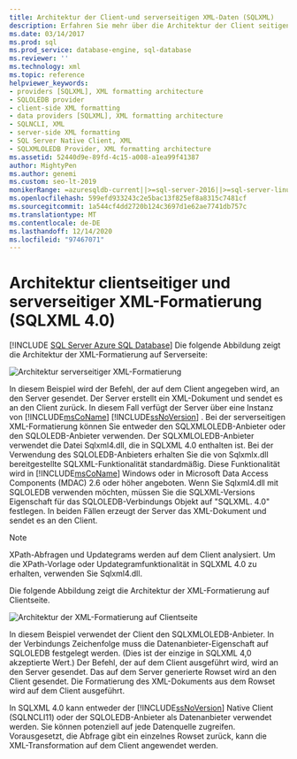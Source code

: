 ```yaml
---
title: Architektur der Client-und serverseitigen XML-Daten (SQLXML)
description: Erfahren Sie mehr über die Architektur der Client seitigen und serverseitigen XML-Formatierung in SQLXML 4,0.
ms.date: 03/14/2017
ms.prod: sql
ms.prod_service: database-engine, sql-database
ms.reviewer: ''
ms.technology: xml
ms.topic: reference
helpviewer_keywords:
- providers [SQLXML], XML formatting architecture
- SQLOLEDB provider
- client-side XML formatting
- data providers [SQLXML], XML formatting architecture
- SQLNCLI, XML
- server-side XML formatting
- SQL Server Native Client, XML
- SQLXMLOLEDB Provider, XML formatting architecture
ms.assetid: 52440d9e-89fd-4c15-a008-a1ea99f41387
author: MightyPen
ms.author: genemi
ms.custom: seo-lt-2019
monikerRange: =azuresqldb-current||>=sql-server-2016||>=sql-server-linux-2017||=azuresqldb-mi-current
ms.openlocfilehash: 599efd933243c2e5bac13f825ef8a8315c7481cf
ms.sourcegitcommit: 1a544cf4dd2720b124c3697d1e62ae7741db757c
ms.translationtype: MT
ms.contentlocale: de-DE
ms.lasthandoff: 12/14/2020
ms.locfileid: "97467071"
---
```

# <a name="architecture-of-client-side-and-server-side-xml-formatting-sqlxml-40"></a>Architektur clientseitiger und serverseitiger XML-Formatierung (SQLXML 4.0)
[!INCLUDE [SQL Server Azure SQL Database](../../../includes/applies-to-version/sql-asdb.md)]
  Die folgende Abbildung zeigt die Architektur der XML-Formatierung auf Serverseite:  
  
 ![Architektur serverseitiger XML-Formatierung](../../../relational-databases/sqlxml/formatting/media/serversidexml.gif "Architektur serverseitiger XML-Formatierung")  
  
 In diesem Beispiel wird der Befehl, der auf dem Client angegeben wird, an den Server gesendet. Der Server erstellt ein XML-Dokument und sendet es an den Client zurück. In diesem Fall verfügt der Server über eine Instanz von [!INCLUDE[msCoName](../../../includes/msconame-md.md)] [!INCLUDE[ssNoVersion](../../../includes/ssnoversion-md.md)] . Bei der serverseitigen XML-Formatierung können Sie entweder den SQLXMLOLEDB-Anbieter oder den SQLOLEDB-Anbieter verwenden.  Der SQLXMLOLEDB-Anbieter verwendet die Datei Sqlxml4.dll, die in SQLXML 4.0 enthalten ist. Bei der Verwendung des SQLOLEDB-Anbieters erhalten Sie die von Sqlxmlx.dll bereitgestellte SQLXML-Funktionalität standardmäßig. Diese Funktionalität wird in [!INCLUDE[msCoName](../../../includes/msconame-md.md)] Windows oder in Microsoft Data Access Components (MDAC) 2.6 oder höher angeboten. Wenn Sie Sqlxml4.dll mit SQLOLEDB verwenden möchten, müssen Sie die SQLXML-Versions Eigenschaft für das SQLOLEDB-Verbindungs Objekt auf "SQLXML. 4.0" festlegen. In beiden Fällen erzeugt der Server das XML-Dokument und sendet es an den Client.  
  
> [!NOTE]  
>  XPath-Abfragen und Updategrams werden auf dem Client analysiert. Um die XPath-Vorlage oder Updategramfunktionalität in SQLXML 4.0 zu erhalten, verwenden Sie Sqlxml4.dll.  
  
 Die folgende Abbildung zeigt die Architektur der XML-Formatierung auf Clientseite.  
  
 ![Architektur der XML-Formatierung auf Clientseite](../../../relational-databases/sqlxml/formatting/media/clientsidexml.gif "Architektur der XML-Formatierung auf Clientseite")  
  
 In diesem Beispiel verwendet der Client den SQLXMLOLEDB-Anbieter. In der Verbindungs Zeichenfolge muss die Datenanbieter-Eigenschaft auf SQLOLEDB festgelegt werden. (Dies ist der einzige in SQLXML 4,0 akzeptierte Wert.) Der Befehl, der auf dem Client ausgeführt wird, wird an den Server gesendet. Das auf dem Server generierte Rowset wird an den Client gesendet. Die Formatierung des XML-Dokuments aus dem Rowset wird auf dem Client ausgeführt.  
  
 In SQLXML 4.0 kann entweder der [!INCLUDE[ssNoVersion](../../../includes/ssnoversion-md.md)] Native Client (SQLNCLI11) oder der SQLOLEDB-Anbieter als Datenanbieter verwendet werden. Sie können potenziell auf jede Datenquelle zugreifen. Vorausgesetzt, die Abfrage gibt ein einzelnes Rowset zurück, kann die XML-Transformation auf dem Client angewendet werden.  
  
  
